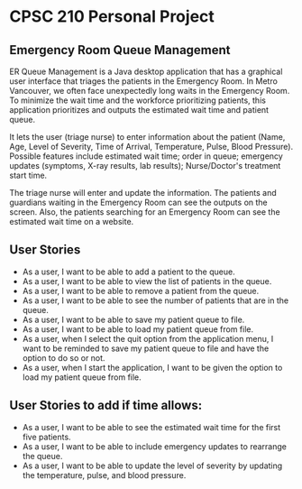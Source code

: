 # CPSC 210 Personal Project

## Emergency Room Queue Management 

ER Queue Management is a Java desktop application that has a graphical user interface
that triages the patients in the Emergency Room. In Metro Vancouver, we often face unexpectedly long waits in the Emergency Room.
To minimize the wait time and the workforce prioritizing patients, this application prioritizes and outputs the estimated wait time and patient queue.

It lets the user (triage nurse) to enter information about the patient (Name, Age, Level of Severity, Time of Arrival, Temperature, Pulse, Blood Pressure).
Possible features include estimated wait time; order in queue; emergency updates (symptoms, X-ray results, lab results); Nurse/Doctor's treatment start time.

The triage nurse will enter and update the information.
The patients and guardians waiting in the Emergency Room can see the outputs on the screen.
Also, the patients searching for an Emergency Room can see the estimated wait time on a website.

## User Stories
- As a user, I want to be able to add a patient to the queue.
- As a user, I want to be able to view the list of patients in the queue.
- As a user, I want to be able to remove a patient from the queue.
- As a user, I want to be able to see the number of patients that are in the queue.
- As a user, I want to be able to save my patient queue to file.
- As a user, I want to be able to load my patient queue from file.
- As a user, when I select the quit option from the application menu, I want to be reminded to save my patient queue to file and have the option to do so or not.
- As a user, when I start the application, I want to be given the option to load my patient queue from file.

## User Stories to add if time allows:
- As a user, I want to be able to see the estimated wait time for the first five patients.
- As a user, I want to be able to include emergency updates to rearrange the queue.
- As a user, I want to be able to update the level of severity by updating the temperature, pulse, and blood pressure. 
